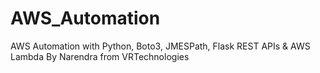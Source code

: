 # AWS_Automation
AWS Automation with Python, Boto3, JMESPath, Flask REST APIs &amp; AWS Lambda By Narendra from VRTechnologies
